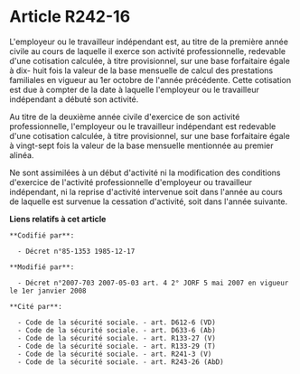 # Article R242-16

L'employeur ou le travailleur indépendant est, au titre de la première année civile au cours de laquelle il exerce son
activité professionnelle, redevable d'une cotisation calculée, à titre provisionnel, sur une base forfaitaire égale à dix-
huit fois la valeur de la base mensuelle de calcul des prestations familiales en vigueur au 1er octobre de l'année
précédente. Cette cotisation est due à compter de la date à laquelle l'employeur ou le travailleur indépendant a débuté son
activité.

Au titre de la deuxième année civile d'exercice de son activité professionnelle, l'employeur ou le travailleur indépendant
est redevable d'une cotisation calculée, à titre provisionnel, sur une base forfaitaire égale à vingt-sept fois la valeur de
la base mensuelle mentionnée au premier alinéa.

Ne sont assimilées à un début d'activité ni la modification des conditions d'exercice de l'activité professionnelle
d'employeur ou travailleur indépendant, ni la reprise d'activité intervenue soit dans l'année au cours de laquelle est
survenue la cessation d'activité, soit dans l'année suivante.

**Liens relatifs à cet article**

	**Codifié par**:

	  - Décret n°85-1353 1985-12-17

	**Modifié par**:

	  - Décret n°2007-703 2007-05-03 art. 4 2° JORF 5 mai 2007 en vigueur le 1er janvier 2008

	**Cité par**:

	  - Code de la sécurité sociale. - art. D612-6 (VD)
	  - Code de la sécurité sociale. - art. D633-6 (Ab)
	  - Code de la sécurité sociale. - art. R133-27 (V)
	  - Code de la sécurité sociale. - art. R133-29 (T)
	  - Code de la sécurité sociale. - art. R241-3 (V)
	  - Code de la sécurité sociale. - art. R243-26 (AbD)
